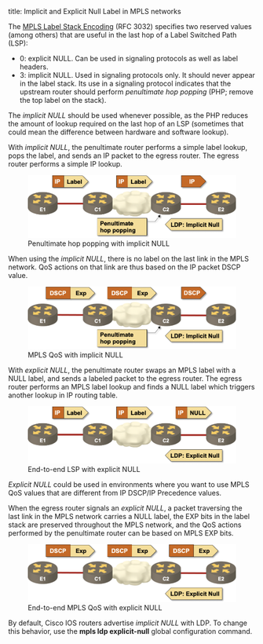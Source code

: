 title: Implicit and Explicit Null Label in MPLS networks

The [MPLS Label Stack Encoding](http://tools.ietf.org/html/rfc3032) (RFC 3032) specifies two reserved values (among others) that are useful in the last hop of a Label Switched Path (LSP):

-   0: explicit NULL. Can be used in signaling protocols as well as label headers.
-   3: implicit NULL. Used in signaling protocols only. It should never appear in the label stack. Its use in a signaling protocol indicates that the upstream router should perform *penultimate hop popping* (PHP; remove the top label on the stack).

The *implicit NULL* should be used whenever possible, as the PHP reduces the amount of lookup required on the last hop of an LSP (sometimes that could mean the difference between hardware and software lookup).

With *implicit NULL*, the penultimate router performs a simple label lookup, pops the label, and sends an IP packet to the egress router. The egress router performs a simple IP lookup.

<figure markdown='1'>
  <img src="Label_Implicit_Null.png">
  <figcaption>Penultimate hop popping with implicit NULL</figcaption>
</figure>

When using the *implicit NULL*, there is no label on the last link in the MPLS network. QoS actions on that link are thus based on the IP packet DSCP value.

<figure markdown='1'>
  <img src="MPLS_QoS_Implicit_Null.png">
  <figcaption>MPLS QoS with implicit NULL</figcaption>
</figure>

With *explicit NULL*, the penultimate router swaps an MPLS label with a NULL label, and sends a labeled packet to the egress router. The egress router performs an MPLS label lookup and finds a NULL label which triggers another lookup in IP routing table.

<figure markdown='1'>
  <img src="MPLS_Label_Explicit_Null.png">
  <figcaption>End-to-end LSP with explicit NULL</figcaption>
</figure>

*Explicit NULL* could be used in environments where you want to use MPLS QoS values that are different from IP DSCP/IP Precedence values.

When the egress router signals an *explicit NULL*, a packet traversing the last link in the MPLS network carries a NULL label, the EXP bits in the label stack are preserved throughout the MPLS network, and the QoS actions performed by the penultimate router can be based on MPLS EXP bits.

<figure markdown='1'>
  <img src="MPLS_QoS_Explicit_Null.png">
  <figcaption>End-to-end MPLS QoS with explicit NULL</figcaption>
</figure>

By default, Cisco IOS routers advertise *implicit NULL* with LDP. To change this behavior, use the **mpls ldp explicit-null** global configuration command.
